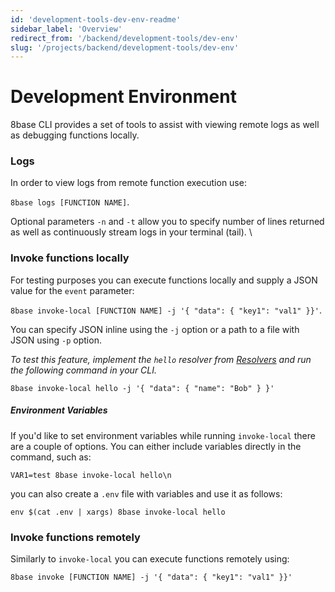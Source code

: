 ```yaml
---
id: 'development-tools-dev-env-readme'
sidebar_label: 'Overview'
redirect_from: '/backend/development-tools/dev-env'
slug: '/projects/backend/development-tools/dev-env'
---
```


# Development Environment

8base CLI provides a set of tools to assist with viewing remote logs as well as debugging functions locally.

### Logs

In order to view logs from remote function execution use:

`8base logs [FUNCTION NAME]`.

Optional parameters `-n` and `-t` allow you to specify number of lines returned as well as continuously stream logs in your terminal (tail). \

### Invoke functions locally

For testing purposes you can execute functions locally and supply a JSON value for the `event` parameter:

`8base invoke-local [FUNCTION NAME] -j '{ "data": { "key1": "val1" }}'`.

You can specify JSON inline using the `-j` option or a path to a file with JSON using `-p` option.

_To test this feature, implement the `hello` resolver from [Resolvers](/docs/8base-console/custom-functions/resolvers) and run the following command in your CLI._

`8base invoke-local hello -j '{ "data": { "name": "Bob" } }'`

<!--{% hint style="info" %}-->

##### Environment Variables

If you'd like to set environment variables while running `invoke-local` there are a couple of options. You can either include variables directly in the command, such as:

`VAR1=test 8base invoke-local hello\n`

you can also create a `.env` file with variables and use it as follows:

`env $(cat .env | xargs) 8base invoke-local hello`

<!--{% endhint %}-->

### Invoke functions remotely

Similarly to `invoke-local` you can execute functions remotely using:

`8base invoke [FUNCTION NAME] -j '{ "data": { "key1": "val1" }}'`
